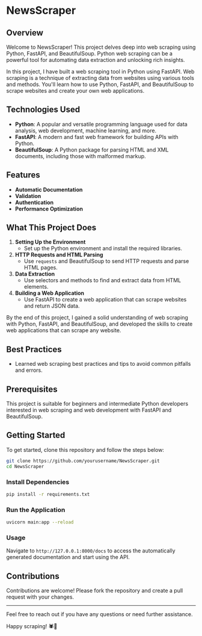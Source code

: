 # NewsScraper

## Overview

Welcome to NewsScraper! This project delves deep into web scraping using Python, FastAPI, and BeautifulSoup. Python web scraping can be a powerful tool for automating data extraction and unlocking rich insights.

In this project, I have built a web scraping tool in Python using FastAPI. Web scraping is a technique of extracting data from websites using various tools and methods. You'll learn how to use Python, FastAPI, and BeautifulSoup to scrape websites and create your own web applications.

## Technologies Used

- **Python**: A popular and versatile programming language used for data analysis, web development, machine learning, and more.
- **FastAPI**: A modern and fast web framework for building APIs with Python.
- **BeautifulSoup**: A Python package for parsing HTML and XML documents, including those with malformed markup.

## Features

- **Automatic Documentation**
- **Validation**
- **Authentication**
- **Performance Optimization**

## What This Project Does

1. **Setting Up the Environment**
   - Set up the Python environment and install the required libraries.
2. **HTTP Requests and HTML Parsing**
   - Use `requests` and BeautifulSoup to send HTTP requests and parse HTML pages.
3. **Data Extraction**
   - Use selectors and methods to find and extract data from HTML elements.
4. **Building a Web Application**
   - Use FastAPI to create a web application that can scrape websites and return JSON data.

By the end of this project, I gained a solid understanding of web scraping with Python, FastAPI, and BeautifulSoup, and developed the skills to create web applications that can scrape any website.

## Best Practices

- Learned web scraping best practices and tips to avoid common pitfalls and errors.

## Prerequisites

This project is suitable for beginners and intermediate Python developers interested in web scraping and web development with FastAPI and BeautifulSoup.

## Getting Started

To get started, clone this repository and follow the steps below:

```bash
git clone https://github.com/yourusername/NewsScraper.git
cd NewsScraper
```

### Install Dependencies

```bash
pip install -r requirements.txt
```

### Run the Application

```bash
uvicorn main:app --reload
```

### Usage

Navigate to `http://127.0.0.1:8000/docs` to access the automatically generated documentation and start using the API.

## Contributions

Contributions are welcome! Please fork the repository and create a pull request with your changes.



---

Feel free to reach out if you have any questions or need further assistance.

Happy scraping! 🕷️📰
